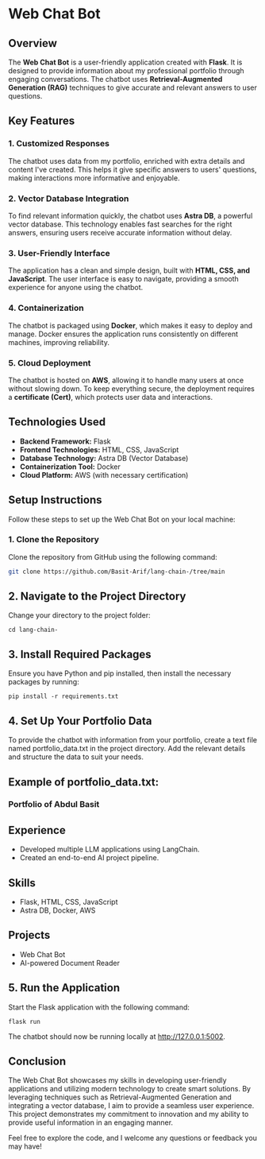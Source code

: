 # Web Chat Bot

## Overview
The **Web Chat Bot** is a user-friendly application created with **Flask**. It is designed to provide information about my professional portfolio through engaging conversations. The chatbot uses **Retrieval-Augmented Generation (RAG)** techniques to give accurate and relevant answers to user questions.

## Key Features
### 1. Customized Responses
The chatbot uses data from my portfolio, enriched with extra details and content I've created. This helps it give specific answers to users' questions, making interactions more informative and enjoyable.

### 2. Vector Database Integration
To find relevant information quickly, the chatbot uses **Astra DB**, a powerful vector database. This technology enables fast searches for the right answers, ensuring users receive accurate information without delay.

### 3. User-Friendly Interface
The application has a clean and simple design, built with **HTML, CSS, and JavaScript**. The user interface is easy to navigate, providing a smooth experience for anyone using the chatbot.

### 4. Containerization
The chatbot is packaged using **Docker**, which makes it easy to deploy and manage. Docker ensures the application runs consistently on different machines, improving reliability.

### 5. Cloud Deployment
The chatbot is hosted on **AWS**, allowing it to handle many users at once without slowing down. To keep everything secure, the deployment requires a **certificate (Cert)**, which protects user data and interactions.

## Technologies Used
- **Backend Framework:** Flask
- **Frontend Technologies:** HTML, CSS, JavaScript
- **Database Technology:** Astra DB (Vector Database)
- **Containerization Tool:** Docker
- **Cloud Platform:** AWS (with necessary certification)

## Setup Instructions
Follow these steps to set up the Web Chat Bot on your local machine:

### 1. Clone the Repository
Clone the repository from GitHub using the following command:

```bash
git clone https://github.com/Basit-Arif/lang-chain-/tree/main 
```

## 2. Navigate to the Project Directory
Change your directory to the project folder:
```
cd lang-chain-

```
## 3. Install Required Packages
Ensure you have Python and pip installed, then install the necessary packages by running:

```
pip install -r requirements.txt
```

## 4. Set Up Your Portfolio Data
To provide the chatbot with information from your portfolio, create a text file named portfolio_data.txt in the project directory. Add the relevant details and structure the data to suit your needs.

## Example of portfolio_data.txt:

### Portfolio of Abdul Basit

## Experience
- Developed multiple LLM applications using LangChain.
- Created an end-to-end AI project pipeline.

## Skills
- Flask, HTML, CSS, JavaScript
- Astra DB, Docker, AWS

## Projects
- Web Chat Bot
- AI-powered Document Reader

## 5. Run the Application
Start the Flask application with the following command:
```
flask run
```
The chatbot should now be running locally at http://127.0.0.1:5002.


## Conclusion

The Web Chat Bot showcases my skills in developing user-friendly applications and utilizing modern technology to create smart solutions. By leveraging techniques such as Retrieval-Augmented Generation and integrating a vector database, I aim to provide a seamless user experience. This project demonstrates my commitment to innovation and my ability to provide useful information in an engaging manner.

Feel free to explore the code, and I welcome any questions or feedback you may have!


